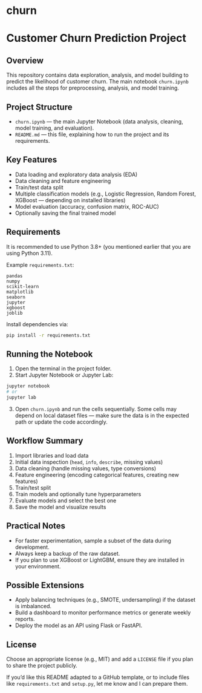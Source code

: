 # churn
# Customer Churn Prediction Project

## Overview

This repository contains data exploration, analysis, and model building to predict the likelihood of customer churn. The main notebook `churn.ipynb` includes all the steps for preprocessing, analysis, and model training.

## Project Structure

* `churn.ipynb` — the main Jupyter Notebook (data analysis, cleaning, model training, and evaluation).
* `README.md` — this file, explaining how to run the project and its requirements.

## Key Features

* Data loading and exploratory data analysis (EDA)
* Data cleaning and feature engineering
* Train/test data split
* Multiple classification models (e.g., Logistic Regression, Random Forest, XGBoost — depending on installed libraries)
* Model evaluation (accuracy, confusion matrix, ROC-AUC)
* Optionally saving the final trained model

## Requirements

It is recommended to use Python 3.8+ (you mentioned earlier that you are using Python 3.11).

Example `requirements.txt`:

```
pandas
numpy
scikit-learn
matplotlib
seaborn
jupyter
xgboost
joblib
```

Install dependencies via:

```bash
pip install -r requirements.txt
```

## Running the Notebook

1. Open the terminal in the project folder.
2. Start Jupyter Notebook or Jupyter Lab:

```bash
jupyter notebook
# or
jupyter lab
```

3. Open `churn.ipynb` and run the cells sequentially. Some cells may depend on local dataset files — make sure the data is in the expected path or update the code accordingly.

## Workflow Summary

1. Import libraries and load data
2. Initial data inspection (`head`, `info`, `describe`, missing values)
3. Data cleaning (handle missing values, type conversions)
4. Feature engineering (encoding categorical features, creating new features)
5. Train/test split
6. Train models and optionally tune hyperparameters
7. Evaluate models and select the best one
8. Save the model and visualize results

## Practical Notes

* For faster experimentation, sample a subset of the data during development.
* Always keep a backup of the raw dataset.
* If you plan to use XGBoost or LightGBM, ensure they are installed in your environment.

## Possible Extensions

* Apply balancing techniques (e.g., SMOTE, undersampling) if the dataset is imbalanced.
* Build a dashboard to monitor performance metrics or generate weekly reports.
* Deploy the model as an API using Flask or FastAPI.

## License

Choose an appropriate license (e.g., MIT) and add a `LICENSE` file if you plan to share the project publicly.

If you’d like this README adapted to a GitHub template, or to include files like `requirements.txt` and `setup.py`, let me know and I can prepare them.
